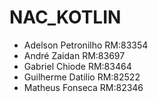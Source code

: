 # NAC_KOTLIN

- Adelson Petronilho RM:83354
- André Zaidan RM:83697
- Gabriel Chiode RM:83464
- Guilherme Datilio RM:82522
- Matheus Fonseca RM:82346

